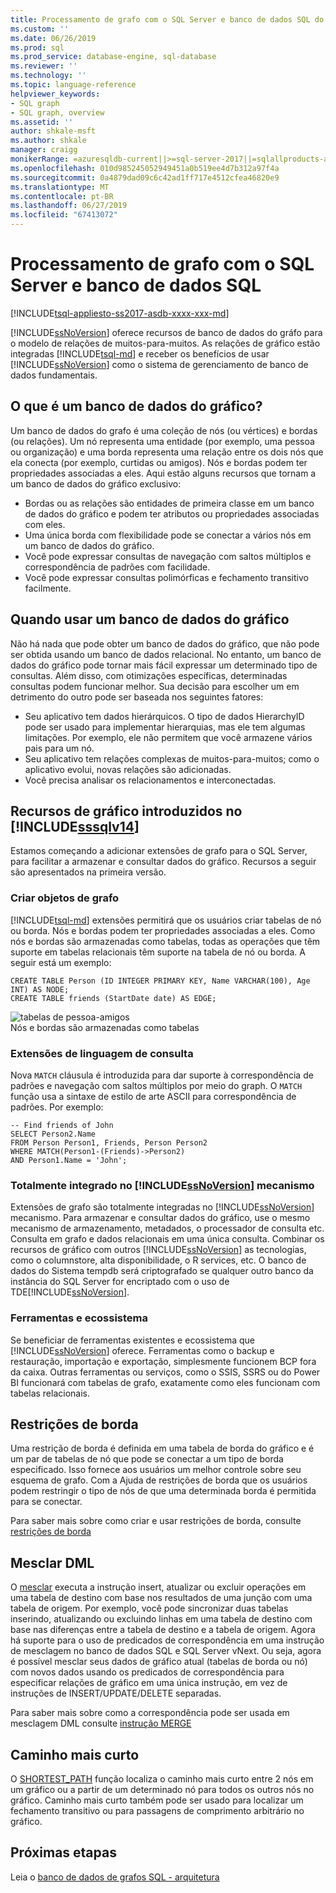 ```yaml
---
title: Processamento de grafo com o SQL Server e banco de dados SQL do Azure | Microsoft Docs
ms.custom: ''
ms.date: 06/26/2019
ms.prod: sql
ms.prod_service: database-engine, sql-database
ms.reviewer: ''
ms.technology: ''
ms.topic: language-reference
helpviewer_keywords:
- SQL graph
- SQL graph, overview
ms.assetid: ''
author: shkale-msft
ms.author: shkale
manager: craigg
monikerRange: =azuresqldb-current||>=sql-server-2017||=sqlallproducts-allversions||>=sql-server-linux-2017||=azuresqldb-mi-current
ms.openlocfilehash: 010d985245052949451a0b519ee4d7b312a97f4a
ms.sourcegitcommit: 0a4879dad09c6c42ad1ff717e4512cfea46820e9
ms.translationtype: MT
ms.contentlocale: pt-BR
ms.lasthandoff: 06/27/2019
ms.locfileid: "67413072"
---
```

# <a name="graph-processing-with-sql-server-and-azure-sql-database"></a>Processamento de grafo com o SQL Server e banco de dados SQL
[!INCLUDE[tsql-appliesto-ss2017-asdb-xxxx-xxx-md](../../includes/tsql-appliesto-ss2017-asdb-xxxx-xxx-md.md)]

[!INCLUDE[ssNoVersion](../../includes/ssnoversion-md.md)] oferece recursos de banco de dados do gráfo para o modelo de relações de muitos-para-muitos. As relações de gráfico estão integradas [!INCLUDE[tsql-md](../../includes/tsql-md.md)] e receber os benefícios de usar [!INCLUDE[ssNoVersion](../../includes/ssnoversion-md.md)] como o sistema de gerenciamento de banco de dados fundamentais.


## <a name="what-is-a-graph-database"></a>O que é um banco de dados do gráfico?  
Um banco de dados do grafo é uma coleção de nós (ou vértices) e bordas (ou relações). Um nó representa uma entidade (por exemplo, uma pessoa ou organização) e uma borda representa uma relação entre os dois nós que ela conecta (por exemplo, curtidas ou amigos). Nós e bordas podem ter propriedades associadas a eles. Aqui estão alguns recursos que tornam a um banco de dados do gráfico exclusivo:  
-   Bordas ou as relações são entidades de primeira classe em um banco de dados do gráfico e podem ter atributos ou propriedades associadas com eles. 
-   Uma única borda com flexibilidade pode se conectar a vários nós em um banco de dados do gráfico.
-   Você pode expressar consultas de navegação com saltos múltiplos e correspondência de padrões com facilidade.
-   Você pode expressar consultas polimórficas e fechamento transitivo facilmente.

## <a name="when-to-use-a-graph-database"></a>Quando usar um banco de dados do gráfico

Não há nada que pode obter um banco de dados do gráfico, que não pode ser obtida usando um banco de dados relacional. No entanto, um banco de dados do gráfico pode tornar mais fácil expressar um determinado tipo de consultas. Além disso, com otimizações específicas, determinadas consultas podem funcionar melhor. Sua decisão para escolher um em detrimento do outro pode ser baseada nos seguintes fatores:  
-   Seu aplicativo tem dados hierárquicos. O tipo de dados HierarchyID pode ser usado para implementar hierarquias, mas ele tem algumas limitações. Por exemplo, ele não permitem que você armazene vários pais para um nó.
-   Seu aplicativo tem relações complexas de muitos-para-muitos; como o aplicativo evolui, novas relações são adicionadas.
-   Você precisa analisar os relacionamentos e interconectadas.

## <a name="graph-features-introduced-in-includesssqlv14includessssqlv14-mdmd"></a>Recursos de gráfico introduzidos no [!INCLUDE[sssqlv14](../../includes/sssqlv14-md.md)] 
Estamos começando a adicionar extensões de grafo para o SQL Server, para facilitar a armazenar e consultar dados do gráfico. Recursos a seguir são apresentados na primeira versão. 


### <a name="create-graph-objects"></a>Criar objetos de grafo
[!INCLUDE[tsql-md](../../includes/tsql-md.md)] extensões permitirá que os usuários criar tabelas de nó ou borda. Nós e bordas podem ter propriedades associadas a eles. Como nós e bordas são armazenadas como tabelas, todas as operações que têm suporte em tabelas relacionais têm suporte na tabela de nó ou borda. A seguir está um exemplo:  

```   
CREATE TABLE Person (ID INTEGER PRIMARY KEY, Name VARCHAR(100), Age INT) AS NODE;
CREATE TABLE friends (StartDate date) AS EDGE;
```   

![tabelas de pessoa-amigos](../../relational-databases/graphs/media/person-friends-tables.png "tabelas de borda de nó Person e seus amigos")  
Nós e bordas são armazenadas como tabelas  

### <a name="query-language-extensions"></a>Extensões de linguagem de consulta  
Nova `MATCH` cláusula é introduzida para dar suporte à correspondência de padrões e navegação com saltos múltiplos por meio do graph. O `MATCH` função usa a sintaxe de estilo de arte ASCII para correspondência de padrões. Por exemplo:  

```   
-- Find friends of John
SELECT Person2.Name 
FROM Person Person1, Friends, Person Person2
WHERE MATCH(Person1-(Friends)->Person2)
AND Person1.Name = 'John';
```   
 
### <a name="fully-integrated-in-includessnoversionincludesssnoversion-mdmd-engine"></a>Totalmente integrado no [!INCLUDE[ssNoVersion](../../includes/ssnoversion-md.md)] mecanismo 
Extensões de grafo são totalmente integradas no [!INCLUDE[ssNoVersion](../../includes/ssnoversion-md.md)] mecanismo. Para armazenar e consultar dados do gráfico, use o mesmo mecanismo de armazenamento, metadados, o processador de consulta etc. Consulta em grafo e dados relacionais em uma única consulta. Combinar os recursos de gráfico com outros [!INCLUDE[ssNoVersion](../../includes/ssnoversion-md.md)] as tecnologias, como o columnstore, alta disponibilidade, o R services, etc. O banco de dados do Sistema tempdb será criptografado se qualquer outro banco da instância do SQL Server for encriptado com o uso de TDE[!INCLUDE[ssNoVersion](../../includes/ssnoversion-md.md)].
 
### <a name="tooling-and-ecosystem"></a>Ferramentas e ecossistema

Se beneficiar de ferramentas existentes e ecossistema que [!INCLUDE[ssNoVersion](../../includes/ssnoversion-md.md)] oferece. Ferramentas como o backup e restauração, importação e exportação, simplesmente funcionem BCP fora da caixa. Outras ferramentas ou serviços, como o SSIS, SSRS ou do Power BI funcionará com tabelas de grafo, exatamente como eles funcionam com tabelas relacionais.

## <a name="edge-constraints"></a>Restrições de borda
Uma restrição de borda é definida em uma tabela de borda do gráfico e é um par de tabelas de nó que pode se conectar a um tipo de borda especificado. Isso fornece aos usuários um melhor controle sobre seu esquema de grafo. Com a Ajuda de restrições de borda que os usuários podem restringir o tipo de nós de que uma determinada borda é permitida para se conectar. 

Para saber mais sobre como criar e usar restrições de borda, consulte [restrições de borda](../../relational-databases/tables/graph-edge-constraints.md)

## <a name="merge-dml"></a>Mesclar DML 
O [mesclar](../../t-sql/statements/merge-transact-sql.md) executa a instrução insert, atualizar ou excluir operações em uma tabela de destino com base nos resultados de uma junção com uma tabela de origem. Por exemplo, você pode sincronizar duas tabelas inserindo, atualizando ou excluindo linhas em uma tabela de destino com base nas diferenças entre a tabela de destino e a tabela de origem. Agora há suporte para o uso de predicados de correspondência em uma instrução de mesclagem no banco de dados SQL e SQL Server vNext. Ou seja, agora é possível mesclar seus dados de gráfico atual (tabelas de borda ou nó) com novos dados usando os predicados de correspondência para especificar relações de gráfico em uma única instrução, em vez de instruções de INSERT/UPDATE/DELETE separadas.

Para saber mais sobre como a correspondência pode ser usada em mesclagem DML consulte [instrução MERGE](../../t-sql/statements/merge-transact-sql.md)

## <a name="shortest-path"></a>Caminho mais curto
O [SHORTEST_PATH](./sql-graph-shortest-path.md) função localiza o caminho mais curto entre 2 nós em um gráfico ou a partir de um determinado nó para todos os outros nós no gráfico. Caminho mais curto também pode ser usado para localizar um fechamento transitivo ou para passagens de comprimento arbitrário no gráfico. 

 ## <a name="next-steps"></a>Próximas etapas  
Leia o [banco de dados de grafos SQL - arquitetura](./sql-graph-architecture.md)
   

